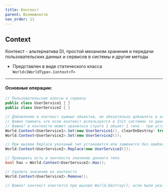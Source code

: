 ```yaml
---
title: Контекст
parent: Возможности
nav_order: 11
---
```


## Context
Контекст - альтернатива DI, простой механизм хранения и передачи пользовательских данных и сервисов в системы и другие методы
- Представлен в виде статического класса `World<IWorldType>.Context<T>`

___
#### Основные операции:
```csharp
// Пользовательские классы и сервисы
public class UserService1 { }
public class UserService2 { }

// Добавление в контекст нужных обьектов, не обязательно добавлять в контекст обьекты до инициализации, в процессе работы систем также могут добавляться новые данные
// Важно помнить что если контекст используется в Init системах то данные туда должны быть переданы до World.Initialize() или до вызова в цепочке вызовов конкретной Init системы 
// Важно! в контексте может храниться строго 1 обьект 1 типа - при установке чере метод Set повторно одного типа будет ошибка
World.Context<UserService1>.Set(new UserService1(), clearOnDestroy: true);
World.Context<UserService2>.Set(new UserService2());

// При вызове Replace указаный тип установится или заменится без ошибки 
World.Context<UserService2>.Replace(new UserService2());

// Проверить есть в контексте значение данного типа
bool has = World.Context<UserService2>.Has();

// Удалить значение из контекста
World.Context<UserService2>.Remove();

// Важно! контекст очистится при вызове World.Destroy(); если были указаны clearOnDestroy true при установке значения
````